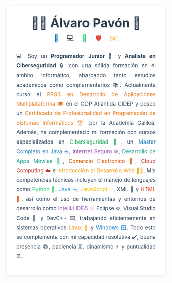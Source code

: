 <link rel="stylesheet" href="https://cdnjs.cloudflare.com/ajax/libs/font-awesome/6.0.0-beta3/css/all.min.css">

<div style="max-width:800px; background:#fff; margin:20px auto; padding:30px; border-radius:10px; box-shadow:0 2px 10px rgba(0,0,0,0.1);">
  <div style="text-align:center; margin-bottom:20px;">
    <h1 style="margin:0; font-size:2.8em; color:#2c3e50;">👨‍💻 Álvaro Pavón 🚀</h1>
    <div style="margin-top:10px; font-size:1.6em;">
      <a href="https://www.linkedin.com/in/alvaro-pav%C3%B3n-mart%C3%ADnez-a1a87b241/" target="_blank" style="margin:0 10px; color:#0077b5; text-decoration:none;" title="LinkedIn">
        <i class="fab fa-linkedin"></i> 🔗
      </a>
      <a href="https://github.com/AlvaroPavon" target="_blank" style="margin:0 10px; color:#333; text-decoration:none;" title="GitHub">
        <i class="fab fa-github"></i> 💻
      </a>
      <a href="https://wa.me/34662443794/?text=Hola%21" target="_blank" style="margin:0 10px; color:#25D366; text-decoration:none;" title="WhatsApp">
        <i class="fab fa-whatsapp"></i> 📲
      </a>
      <a href="https://app.hackthebox.com/profile/overview" target="_blank" style="margin:0 10px; color:#e74c3c; text-decoration:none;" title="HackTheBox">
        <i class="fas fa-shield-alt"></i> 🛡️
      </a>
      <a href="mailto:alvaropavonmartinez7@gmail.com" style="margin:0 10px; color:#f39c12; text-decoration:none;" title="Email">
        <i class="fas fa-envelope"></i> ✉️
      </a>
    </div>
  </div>
  <div style="font-size:1.2em; line-height:1.8; color:#34495e; text-align:justify;">
    <p>
      💻 Soy un <strong>Programador Junior</strong> <i class="fas fa-laptop-code" style="color:#2ecc71;"></i> 🚀 y <strong>Analista en Ciberseguridad</strong> <i class="fas fa-user-shield" style="color:#e74c3c;"></i> 🔒 con una sólida formación en el ámbito informático, abarcando tanto estudios académicos como complementarios 📚. Actualmente curso el <span style="color:#e67e22;">FPGS en Desarrollo de Aplicaciones Multiplataforma <i class="fas fa-graduation-cap"></i> 🎓</span> en el CDP Atlántida CIDEP y poseo un <span style="color:#e67e22;">Certificado de Profesionalidad en Programación de Sistemas Informáticos <i class="fas fa-certificate"></i> 🏆</span> por la Academia Galilea. Además, he complementado mi formación con cursos especializados en <span style="color:#27ae60;">Ciberseguridad <i class="fas fa-lock"></i> 🔐</span>, un <span style="color:#2980b9;">Master Completo en Java <i class="fas fa-coffee"></i> ☕</span>, <span style="color:#8e44ad;">Internet Seguro <i class="fas fa-globe"></i> 🌐</span>, <span style="color:#16a085;">Desarrollo de Apps Móviles <i class="fas fa-mobile-alt"></i> 📱</span>, <span style="color:#d35400;">Comercio Electrónico <i class="fas fa-shopping-cart"></i> 🛒</span>, <span style="color:#c0392b;">Cloud Computing <i class="fas fa-cloud"></i> ☁️</span> e <span style="color:#f39c12;">Introducción al Desarrollo Web <i class="fas fa-code"></i> 👨‍💻</span>. Mis competencias técnicas incluyen el manejo de lenguajes como <span style="color:#2ecc71;">Python <i class="fab fa-python"></i> 🐍</span>, <span style="color:#3498db;">Java <i class="fab fa-java"></i> ☕</span>, <span style="color:#f1c40f;">JavaScript <i class="fab fa-js-square"></i> 💡</span>, XML <i class="fas fa-code"></i> 📄 y <span style="color:#e34c26;">HTML <i class="fab fa-html5"></i> 🌟</span>, así como el uso de herramientas y entornos de desarrollo como <span style="color:#9b59b6;">IntelliJ IDEA <i class="fas fa-lightbulb"></i> 💡</span>, Eclipse <i class="fas fa-cogs"></i> ⚙️, Visual Studio Code <i class="fas fa-edit"></i> 📝 y DevC++ <i class="fas fa-terminal"></i> ⌨️, trabajando eficientemente en sistemas operativos <span style="color:#f39c12;">Linux <i class="fab fa-linux"></i> 🐧</span> y <span style="color:#0078d7;">Windows <i class="fab fa-windows"></i> 🪟</span>. Todo esto se complementa con mi capacidad resolutiva <i class="fas fa-check-circle" style="color:#27ae60;"></i> ✔️, buena presencia 😎, paciencia ⏳, dinamismo ⚡ y puntualidad ⏰.
    </p>
  </div>
</div>
